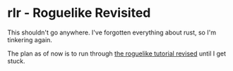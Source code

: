 # rlr - Roguelike Revisited

This shouldn't go anywhere. I've forgotten everything about rust, so I'm tinkering again.

The plan as of now is to run through [the roguelike tutorial revised](http://rogueliketutorials.com/tdl/1) until I get stuck.
